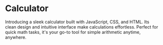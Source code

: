 # Calculator
Introducing a sleek calculator built with JavaScript, CSS, and HTML. Its clean design and intuitive interface make calculations effortless. Perfect for quick math tasks, it's your go-to tool for simple arithmetic anytime, anywhere.
